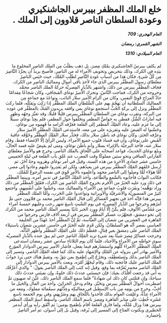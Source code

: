 <h1 dir="rtl">خلع الملك المظفر بيبرس الجاشنكيري وعودة السلطان الناصر قلاوون إلى الملك .</h1>

<h5 dir="rtl">العام الهجري:  709

الشهر القمري: رمضان

العام الميلادي: 1310</h5>

<p dir="rtl">لم يكتَفِ بيبرسُ الجاشنكيري بمُلكِ مِصرَ، بل ذهب يطلُبُ مِن الملك الناصِرِ المخلوعِ ما بيَدِه في الكرك، وذلك بتحريضِ وتخويفِ الأمراء له من الناصِرِ، فأصبح يريدُ أن يجرِّدَ النَّاصِرَ مِن كُلِّ شَيءٍ، فكان هذا من أسبابِ عَودةِ النَّاصِرِ لطَلَبِ المُلك، حيث حَبَس الناصِرُ مغلطاي رسولَ المظَفَّر بيبرس الذي جاء لأخذِ باقي أموالِ ومماليك الناصِرِ من الكرك، فخاف المظَفَّر بيبرس من ذلك، واشتهر بالدِّيارِ المِصريَّة حركةُ الملك الناصر محمَّد وخروجه من الكرك، فماجت النَّاسُ، وتحرك الأميرُ نوغاي القبجاقي، وكان شجاعًا مِقدامًا حادَّ المزاجِ قَوِيَّ النفس، وكان من ألزامِ الأمير سلار النائب، وتواعَدَ مع جماعةٍ مِن المماليك السلطانية أن يَهجُمَ بهم على السُّلطانِ الملك المظَفَّر إذا رَكِبَ ويَقتُلَه، فلما ركبَ المظَفَّر ونزل إلى بركةِ الجُبِّ استجمع نوغاي بمن وافقه يريدون الفَتكَ بالمظَفَّر في عودِه من البركة، وتقرب نوغاي من السلطانِ المظَفَّر بيبرس قليلًا قليلًا، وقد تغيَّرَ وجهُه وظهر فيه أماراتُ الشَّرِّ، ففطن به خواصُّ المظفر وتحَلَّقوا حول المظفر، فلم يجِدْ نوغاي سبيلًا إلى ما عزم عليه، وعاد المَلِكُ المظفر إلى القلعة فعَرَّفه ألزامه ما فَهِموه من نوغاي، وحَسَّنوا له القبضَ عليه وتقريرَه على من معه، فاستدعى المَلِكُ المظفَّر الأميرَ سلار وعرَّفه الخبَرَ، وكان نوغاي قد باطَنَ سلار بذلك، فحَذَّر سلار المَلِكَ المظَفَّر وخَوَّفَه عاقبةَ القَبضِ على نوغاي، وأن فيه فسادَ قلوب جميع الأمراء، وليس الرأيُ إلَّا الإغضاء فقط، وقام سلار عنه، فأخذ البرجيَّة بالإغراء بسلار وأنه باطَنَ نوغاي، ومتى لم يقبِضْ عليه فسد الحالُ، وبلغ نوغاي الحديثُ، فواعد أصحابَه على اللَّحاقِ بالملك الناصر، وخرج هو والأميرُ مغلطاي القازاني الساقي ونحو ستين مملوكًا وقت المغرب عند غَلقِ باب القلعة في ليلةِ الخميس خامس عشر جمادى الآخرة من هذه السنة، وقيلَ في أمر نوغاي وهروبِه وجهٌ آخَرُ، ثم أرسل خَلفَهم المَلِكُ المظَفَّر بيبرس مَن يعيدُهم، ولكن لم يَقدِروا عليهم وعادوا إلى مصر، أمَّا هؤلاء لَمَّا وصلوا إلى الناصر محمد وأعلموه بالأمرِ قَوِيَ في نفسه الرجوعُ للمُلكِ، فكاتب النوابَ فأجابوه بالسَّمعِ والطَّاعةِ، وأخذ المَلِكُ النَّاصِرُ في تدبيرِ أمرِه، وبينما المظَفَّر في ذلك ورد عليه الخبَرُ من الأفرم بخروجِ المَلِك الناصِرِ مِن الكرك، فقَلِقَ المظَفَّر من ذلك وزاد توَهُّمه؛ ونفَرَت قلوبُ جماعةٍ مِن الأمراء والمماليك منه، وخَشُوا على أنفُسِهم، واجتمع كثيرٌ من المنصوريَّة والأشرفيَّة والأويراتية وتواعدوا على الحَربِ، وأمَّا الملك المظَفَّر بيبرس هذا فإنَّه أخذ في تجهيزِ العساكِرِ إلى قتال المَلِك الناصِرِ محمد بن قلاوون حتى تمَّ أمرُهم وخرجوا مِن الدِّيارِ المِصريَّة في يوم السَّبتِ تاسِعَ شهر رجب وعليهم خمسةُ أمراء من مُقَدَّمي الألوفِ، فلم يكُنْ إلَّا أيامٌ وورد الخبر ثانيًا بمسير الملك الناصِرِ محمد من الكرك إلى نحو دمشق، فتجهَّزَت عسكر المظَفَّر بيبرس في أربعة آلاف فارس وخرجوا من القاهرة في العشرين من شعبان إلى العبَّاسة، ثمَّ إنَّ المظَفَّر أخذَ عَهدًا من الخليفة العباسي بمصر أنَّه هو السلطانُ، ولكن قَدِمَ عليه الخبَرُ في خامس عشرين شعبان باستيلاء الملك الناصر على دِمشقَ بغيرِ قِتالٍ، فعَظُمَ ذلك على المَلِك المظفَّر وأظهر الذِّلَّة، وخرجت عساكِرُ مِصرَ شيئًا بعد شيءٍ تريد المَلِكَ الناصِرَ حتى لم يبقَ عنده بالدِّيارِ المصريَّة سوى خواصِّه من الأمراء والأجناد، فلما كان يوم الثلاثاء سادس عشر رمضان استدعى الملِكُ المظَفَّر الأمراءَ كُلَّهم واستشارهم فيما يفعل، فأشار الأمير بيبرس الدوادار المؤرخ والأمير بهادر آص بنزوله عن المُلكِ والإشهادِ عليه بذلك كما فعله المَلِكُ الناصر، وتسير إلى الملك الناصر بذلك وتَستَعطِفُه، وتخرُجُ إلى إطفيح بمن تثِقُ به، وتقيمُ هناك حتى يَرِدَ جوابُ الملك الناصِرِ عليك فأعجبه ذلك، وقام ليجَهِّزَ أمْرَه، وبعث بالأميرِ بيبرس الدوادار إلى المَلِك الناصر محمد يُعَرِّفه بما وقع، وقيل إنه كتب إلى الملك الناصر يقولُ: " والذي أعَرِّفُك به أني قد رجعت أقلِّدُك بغيك؛ فإن حبستَني عددتُ ذلك خلوةً، وإن نفيتَني عددتُ ذلك سياحةً، وإن قتلتَني كان ذلك لي شهادةً" فلما سمع الملك الناصر ذلك، عَيَّنَ له صهيون ثمَّ اضطربت أحوالُ المظَفَّر بيبرس وتحَيَّرَ، وقام ودخل الخزائِنَ، وأخذ من المال والخيل ما أحَبَّ، وخرج من يومِه مِن باب الإسطبل في مماليكِه وعِدَّتُهم سبعُمائة مملوك، ومعه من الأمراءِ عِدَّةٌ، وعَلِمَت العوام بذلك فأخذوا باللَّحاقِ بهم وضَرْبِهم، وفي يوم الجمعة تاسع عَشَرِه خُطِبَ على منابر القاهرة ومِصرَ باسمِ الملك الناصر، وأُسقِطَ اسمُ الملك المظفر بيبرس هذا وزال مُلكُه، ولما فارق القلعةَ أقام بإطفيح يومين؛ ثم اتَّفَق رأيه ورأي أيدمر الخطيري وبكتوت الفتاح إلى المسير إلى بُرقة، وقيل بل إلى أسوان، ثم أمر الناصِرُ بإحضاره.</p></br>
